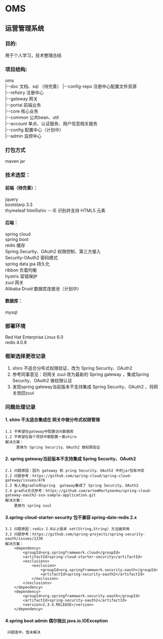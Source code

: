# OMS
## 运营管理系统

### 目的:  
用于个人学习，技术整理总结

### 项目结构:  
oms  
|--doc 文档、sql  （待完善）
|--config-repo 注册中心配置文件资源  
|--refistry 注册中心  
|--gateway 网关  
|--portal 前端业务  
|--core 核心业务  
|--common 公共bean、util  
|--account 单点、认证服务、用户信息相关服务  
|--config 配置中心（计划中）  
|--admin 监控中心

### 打包方式
maven
jar

### 技术选型：  
#### 前端（待完善）：  
 jquery  
 bootstarp 3.3  
 thymeleaf
 html5shiv -- IE 识别并支持 HTML5 元素
 
#### 后端：  
spring cloud   
spring boot  
redis  缓存  
Spring Security、OAuth2  权限控制、第三方接入   
Security-OAuth2 密码模式  
spring data jpa 持久化  
ribbon 负载均衡  
hystrix 容错保护  
zuul 网关  
Alibaba Druid 数据库连接池（计划中）

#### 数据库：  
mysql

### 部署环境
Red Hat Enterprise Linux  6.0  
redis 4.0.8

###  框架选择更改记录
 1. shiro 不适合分布式权限验证，改为 Spring Security、OAuth2 
 2. 参考同事意见：将网关 zuul 改为最新的 Spring gateway ，集成Spring Security、OAuth2 做权限认证  
 3. 发现spring gateway当前版本不支持集成 Spring Security、OAuth2 ，将网关改回zuul  

###  问题处理记录
####  1. shiro 不太适合集成在 网关中做分布式权限管理  
    1.1 不希望在gateway中配置访问数据库
    1.2 不希望在每个项目中都配置一套shiro  
    解决方案：
         更换为 Spring Security、OAuth2 做权限验证
####  2. spring  gateway当前版本不支持集成 Spring Security、OAuth2 
    2.1 问题原因：因为 gateway 和 pring Security、OAuth2 中的jar包有冲突
    2.2 问题参考：https://github.com/spring-cloud/spring-cloud-gateway/issues/478
    2.3 有人用gradle将spring  gateway集成了 Spring Security、OAuth2 
    2.4 gradle方式参考：https://github.com/artemMartynenko/spring-cloud-gateway-oauth2-sso-sample-application.git
    解决方案： 
        更换为 spring zuul
####  3.spring-cloud-starter-security 包不兼容 spring-date-redis 2.x
    3.1 问题原因：redis 2.0以上版本 set(String,String) 方法被弃用
    3.2 问题参考：https://github.com/spring-projects/spring-security-oauth/issues/1230
    解决方案：
        <dependency>
            <groupId>org.springframework.cloud</groupId>
            <artifactId>spring-cloud-starter-security</artifactId>
            <exclusions>
                <exclusion>
                    <groupId>org.springframework.security.oauth</groupId>
                    <artifactId>spring-security-oauth2</artifactId>
                </exclusion>
            </exclusions>
        </dependency>
        <dependency>
            <groupId>org.springframework.security.oauth</groupId>
            <artifactId>spring-security-oauth2</artifactId>
            <version>2.3.4.RELEASE</version>
        </dependency>
####  4.spring boot admin 偶尔抛出  java.io.IOException
     问题查中，暂未解决
